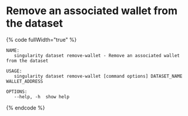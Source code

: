 # Remove an associated wallet from the dataset

{% code fullWidth="true" %}
```
NAME:
   singularity dataset remove-wallet - Remove an associated wallet from the dataset

USAGE:
   singularity dataset remove-wallet [command options] DATASET_NAME WALLET_ADDRESS

OPTIONS:
   --help, -h  show help
```
{% endcode %}
